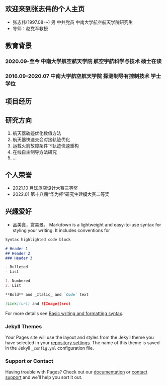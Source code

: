 ## 欢迎来到张志伟的个人主页

- 张志伟(1997.08-~)  男  中共党员  中南大学航空航天学院研究生
- 导师：赵党军教授

## 教育背景

### 2020.09-至今   中南大学航空航天学院  航空宇航科学与技术  硕士在读

### 2016.09-2020.07  中南大学航空航天学院  探测制导有控制技术  学士学位

## 项目经历


## 研究方向
1. 航天器轨迹优化数值方法
2. 航天器快速交会对接轨迹优化
3. 运载火箭故障条件下轨迹快速重构
4. 在线自主制导方法研究
5. ...


## 个人荣誉
- 2021.10  月球旅店设计大赛三等奖
- 2022.01  第十八届“华为杯”研究生建模大赛二等奖


## 兴趣爱好
- 品美食，赏美景。
Markdown is a lightweight and easy-to-use syntax for styling your writing. It includes conventions for

```markdown
Syntax highlighted code block

# Header 1
## Header 2
### Header 3

- Bulleted
- List

1. Numbered
2. List

**Bold** and _Italic_ and `Code` text

[Link](url) and ![Image](src)
```

For more details see [Basic writing and formatting syntax](https://docs.github.com/en/github/writing-on-github/getting-started-with-writing-and-formatting-on-github/basic-writing-and-formatting-syntax).

### Jekyll Themes

Your Pages site will use the layout and styles from the Jekyll theme you have selected in your [repository settings](https://github.com/zhiwei2021/zhiwei2021.github.io/settings/pages). The name of this theme is saved in the Jekyll `_config.yml` configuration file.

### Support or Contact

Having trouble with Pages? Check out our [documentation](https://docs.github.com/categories/github-pages-basics/) or [contact support](https://support.github.com/contact) and we’ll help you sort it out.
